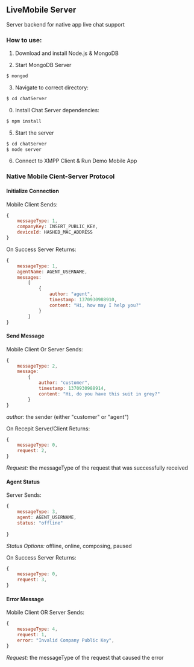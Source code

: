## LiveMobile Server
Server backend for native app live chat support

### How to use:

1. Download and install Node.js & MongoDB

2. Start MongoDB Server
```bash
$ mongod
```

3. Navigate to correct directory:
```bash
$ cd chatServer
```

0. Install Chat Server dependencies:
```bash
$ npm install
```

5. Start the server
```bash
$ cd chatServer
$ node server
```

6. Connect to XMPP Client & Run Demo Mobile App

### Native Mobile Cient-Server Protocol

#### __Initialize Connection__

Mobile Client Sends:

```javascript
{
	messageType: 1,
	companyKey: INSERT_PUBLIC_KEY,
	deviceId: HASHED_MAC_ADDRESS
} 
```

On Success Server Returns:

```javascript
{
	messageType: 1,
	agentName: AGENT_USERNAME,
	messages:
		[
			{ 
				author: "agent",
				timestamp: 1370930988910,
				content: "Hi, how may I help you?"
			}
		]
} 
```

#### __Send Message__

Mobile Client Or Server Sends:

```javascript
{
	messageType: 2,
	message:
		{ 
			author: "customer",
			timestamp: 1370930988914,
			content: "Hi, do you have this suit in grey?"
		}
} 
```
_author:_ the sender (either "customer" or "agent")

On Recepit Server/Client Returns:

```javascript
{
	messageType: 0,
	request: 2,
} 
```
_Request:_ the messageType of the request that was successfully received


#### __Agent Status__

Server Sends:

```javascript
{
	messageType: 3,
	agent: AGENT_USERNAME,
	status: "offline"
	
} 
```
_Status Options:_ offline, online, composing, paused

On Success Server Returns:

```javascript
{
	messageType: 0,
	request: 3,
} 
```


#### __Error Message__

Mobile Client OR Server Sends:

```javascript
{
	messageType: 4,
	request: 1,
	error: "Invalid Company Public Key",	
} 
```
_Request:_ the messageType of the request that caused the error



